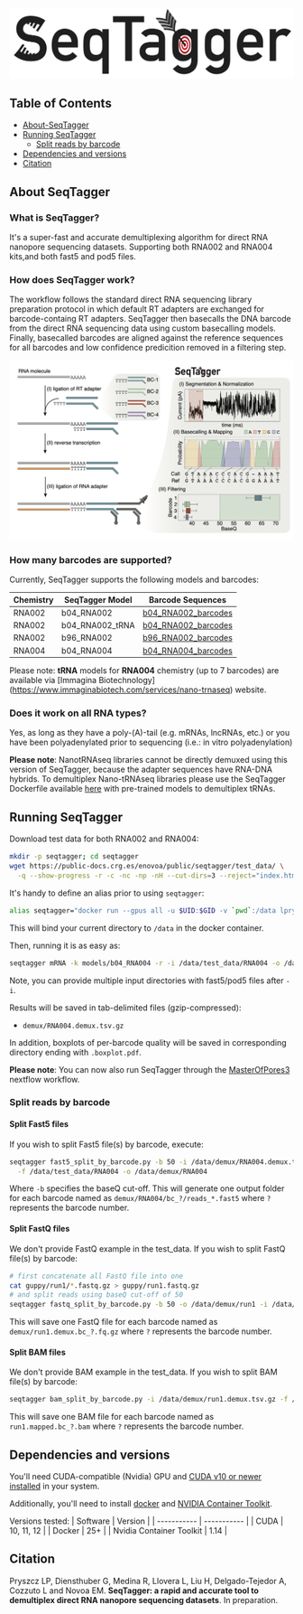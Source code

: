 ![alt text](./img/logo.png "SeqTagger")

## Table of Contents
- [About-SeqTagger](#About-SeqTagger)
- [Running SeqTagger](#Running-SeqTagger)
  - [Split reads by barcode](#Split-reads-by-barcode)
- [Dependencies and versions](#Dependencies-and-versions)
- [Citation](#Citation)

## About SeqTagger

### What is SeqTagger? 
It's a super-fast and accurate demultiplexing algorithm for direct RNA nanopore sequencing datasets.
Supporting both RNA002 and RNA004 kits,and both fast5 and pod5 files. 

### How does SeqTagger work? 
The workflow follows the standard direct RNA sequencing library preparation protocol in which default RT adapters are exchanged for barcode-containg RT adapters. SeqTagger then basecalls the DNA barcode from the direct RNA sequencing data using custom basecalling models. Finally, basecalled barcodes are aligned against the reference sequences for all barcodes and low confidence predicition removed in a filtering step. 

![alt text](./img/workflow.png "SeqTagger_Workflow")

### How many barcodes are supported?
Currently, SeqTagger supports the following models and barcodes:


| Chemistry | SeqTagger Model | Barcode Sequences | 
| ----------- | ----------- |----------- |
| RNA002 | b04_RNA002 | [b04_RNA002_barcodes](/models/b04_RNA002/barcodes.tsv)|
| RNA002 | b04_RNA002_tRNA | [b04_RNA002_barcodes](/models/b04_RNA002_tRNA/barcodes.tsv)|
| RNA002 | b96_RNA002 | [b96_RNA002_barcodes](/models/b96_RNA002/barcodes.tsv)|
| RNA004 | b04_RNA004 |  [b04_RNA004_barcodes](/models/b04_RNA002/barcodes.tsv)|


Please note: **tRNA** models for **RNA004** chemistry (up to 7 barcodes) are available via [Immagina Biotechnology]  (https://www.immaginabiotech.com/services/nano-trnaseq) website.


### Does it work on all RNA types?
Yes, as long as they have a poly-(A)-tail (e.g. mRNAs, lncRNAs, etc.) or you have been polyadenylated prior to sequencing (i.e.: in vitro polyadenylation)

**Please note**: NanotRNAseq libraries cannot be directly demuxed using this version of SeqTagger, because the adapter sequences have RNA-DNA hybrids. To demultiplex Nano-tRNAseq libraries please use the SeqTagger Dockerfile available [here](https://immaginabiotech.com/nano-trnaseq) with pre-trained models to demultiplex tRNAs.


## Running SeqTagger

Download test data for both RNA002 and RNA004:

```bash
mkdir -p seqtagger; cd seqtagger
wget https://public-docs.crg.es/enovoa/public/seqtagger/test_data/ \
  -q --show-progress -r -c -nc -np -nH --cut-dirs=3 --reject="index.html*"
```

It's handy to define an alias prior to using `seqtagger`:

```bash
alias seqtagger="docker run --gpus all -u $UID:$GID -v `pwd`:/data lpryszcz/seqtagger"
```
This will bind your current directory to `/data` in the docker container.

Then, running it is as easy as:

```bash
seqtagger mRNA -k models/b04_RNA004 -r -i /data/test_data/RNA004 -o /data/demux
```
Note, you can provide multiple input directories with fast5/pod5 files after `-i`. 

Results will be saved in tab-delimited files (gzip-compressed): 
- `demux/RNA004.demux.tsv.gz`

In addition, boxplots of per-barcode quality will be saved in corresponding directory
ending with `.boxplot.pdf`. 

**Please note**:
You can now also run SeqTagger through the [MasterOfPores3](https://github.com/biocorecrg/MoP3/tree/master) nextflow workflow. 

### Split reads by barcode

#### Split Fast5 files

If you wish to split Fast5 file(s) by barcode, execute:

```bash
seqtagger fast5_split_by_barcode.py -b 50 -i /data/demux/RNA004.demux.tsv.gz \
  -f /data/test_data/RNA004 -o /data/demux/RNA004 
```

Where `-b` specifies the baseQ cut-off. This will generate one output folder for each barcode named as
`demux/RNA004/bc_?/reads_*.fast5` where `?` represents the barcode number.

#### Split FastQ files

We don't provide FastQ example in the test_data. 
If you wish to split FastQ file(s) by barcode:

```bash
# first concatenate all FastQ file into one
cat guppy/run1/*.fastq.gz > guppy/run1.fastq.gz
# and split reads using baseQ cut-off of 50
seqtagger fastq_split_by_barcode.py -b 50 -o /data/demux/run1 -i /data/demux/run1.demux.tsv.gz -f /data/guppy/run1.fastq.gz
```

This will save one FastQ file for each barcode named as
`demux/run1.demux.bc_?.fq.gz` where `?` represents the barcode number.

#### Split BAM files

We don't provide BAM example in the test_data. 
If you wish to split BAM file(s) by barcode:

```bash
seqtagger bam_split_by_barcode.py -i /data/demux/run1.demux.tsv.gz -f /data/run1.mapped.bam -o /data/run1.mapped
```

This will save one BAM file for each barcode named as
`run1.mapped.bc_?.bam` where `?` represents the barcode number.


## Dependencies and versions

You'll need CUDA-compatible (Nvidia) GPU and 
[CUDA v10 or newer installed](https://developer.nvidia.com/cuda-downloads) 
in your system. 

Additionally, you'll need to install 
[docker](https://www.docker.com/)
and 
[NVIDIA Container Toolkit](https://docs.nvidia.com/datacenter/cloud-native/container-toolkit/latest/install-guide.html). 

Versions tested: 
| Software    | Version     | 
| ----------- | ----------- |
| CUDA        | 10, 11, 12  | 
| Docker      | 25+         | 
| Nvidia Container Toolkit | 1.14 | 

## Citation

Pryszcz LP, Diensthuber G, Medina R, Llovera L, Liu H, Delgado-Tejedor A, Cozzuto L and Novoa EM.
**SeqTagger: a rapid and accurate tool to demultiplex direct RNA nanopore sequencing datasets**.
In preparation. 

